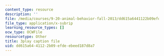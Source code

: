 ```yaml
---
content_type: resource
description: ''
file: /media/courses/9-20-animal-behavior-fall-2013/dd615a6441122b09efdeebeed187d8a7_472242.srt
file_type: application/x-subrip
learning_resource_types: []
ocw_type: OCWFile
resourcetype: Other
title: 3play caption file
uid: dd615a64-4112-2b09-efde-ebeed187d8a7
---
```

